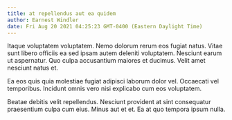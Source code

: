 ```yaml
---
title: at repellendus aut ea quidem
author: Earnest Windler
date: Fri Aug 20 2021 04:25:23 GMT-0400 (Eastern Daylight Time)
---
```

Itaque voluptatem voluptatem. Nemo dolorum rerum eos fugiat natus. Vitae sunt libero officiis ea sed ipsam autem deleniti voluptatem. Nesciunt earum ut aspernatur. Quo culpa accusantium maiores et ducimus. Velit amet nesciunt natus et.

 Ea eos quis quia molestiae fugiat adipisci laborum dolor vel. Occaecati vel temporibus. Incidunt omnis vero nisi explicabo cum eos voluptatem.

 Beatae debitis velit repellendus. Nesciunt provident at sint consequatur praesentium culpa cum eius. Minus aut et et. Ea at quo tempora ipsum nulla.